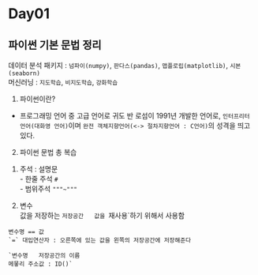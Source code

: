# Day01  

## 파이썬 기본 문법 정리  
데이터 분석 패키지 : `넘파이(numpy)`, `판다스(pandas)`, `맵플로립(matplotlib)`, `시본(seaborn)`  
머신러닝 : `지도학습`, `비지도학습`, `강화학습`  

1. 파이썬이란?  
- 프로그래밍 언어 중 고급 언어로 귀도 반 로섬이 1991년 개발한 언어로, `인터프리터 언어(대화영 언어)`이며 `완전 객체지향언어(<-> 절차지향언어 : C언어)`의 성격을 띄고 있다.  

2. 파이썬 문법 총 복습  
  1) 주석 : 설명문  
    - 한줄 주석 `#`  
    - 범위주석 `"""~"""`  

  2) 변수  
    값을 저장하는 `저장공간  
    값을 `재사용`하기 위해서 사용함  

    변수명 == 값
    `=` 대입연산자 : 오른쪽에 있는 값을 왼쪽의 저장공간에 저장해준다

    `변수명   저장공간의 이름  
    메뫃리 주소값 : ID()`
